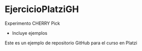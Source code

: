 # EjercicioPlatziGH

Experimento CHERRY Pick
* Incluye ejemplos

Este es un ejemplo de repositorio GitHub para el curso en Platzi
